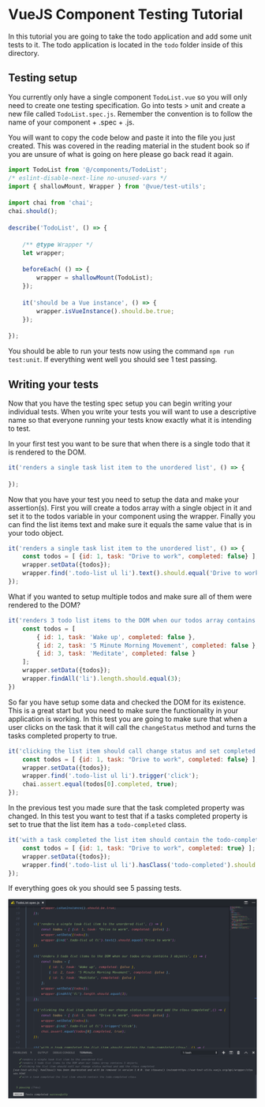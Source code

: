# VueJS Component Testing Tutorial

In this tutorial you are going to take the todo application and add some unit tests to it. The todo application is located in the `todo` folder inside of this directory. 

## Testing setup

You currently only have a single component `TodoList.vue` so you will only need to create one testing specification. Go into tests > unit and create a new file called `TodoList.spec.js`. Remember the convention is to follow the name of your component + .spec + .js. 

You will want to copy the code below and paste it into the file you just created. This was covered in the reading material in the student book so if you are unsure of what is going on here please go back read it again. 

```javascript
import TodoList from '@/components/TodoList';
/* eslint-disable-next-line no-unused-vars */
import { shallowMount, Wrapper } from '@vue/test-utils';

import chai from 'chai';
chai.should();

describe('TodoList', () => {

    /** @type Wrapper */
    let wrapper;

    beforeEach( () => {
        wrapper = shallowMount(TodoList);
    });

    it('should be a Vue instance', () => {
        wrapper.isVueInstance().should.be.true;
    });

});
```

You should be able to run your tests now using the command `npm run test:unit`. If everything went well you should see 1 test passing. 

## Writing your tests

Now that you have the testing spec setup you can begin writing your individual tests. When you write your tests you will want to use a descriptive name so that everyone running your tests know exactly what it is intending to test.

In your first test you want to be sure that when there is a single todo that it is rendered to the DOM. 

```javascript
it('renders a single task list item to the unordered list', () => {

});
```

Now that you have your test you need to setup the data and make your assertion(s). First you will create a todos array with a single object in it and set it to the todos variable in your component using the wrapper. Finally you can find the list items text and make sure it equals the same value that is in your todo object. 

```javascript
it('renders a single task list item to the unordered list', () => {
    const todos = [ {id: 1, task: "Drive to work", completed: false} ];
    wrapper.setData({todos});
    wrapper.find('.todo-list ul li').text().should.equal('Drive to work');
});
```

What if you wanted to setup multiple todos and make sure all of them were rendered to the DOM? 

```javascript
it('renders 3 todo list items to the DOM when our todos array contains 3 objects', () => {
    const todos = [
        { id: 1, task: 'Wake up', completed: false },
        { id: 2, task: '5 Minute Morning Movement', completed: false },
        { id: 3, task: 'Meditate', completed: false }
    ];
    wrapper.setData({todos});
    wrapper.findAll('li').length.should.equal(3);
})
```

So far you have setup some data and checked the DOM for its existence. This is a great start but you need to make sure the functionality in your application is working. In this test you are going to make sure that when a user clicks on the task that it will call the `changeStatus` method and turns the tasks completed property to true.

```javascript
it('clicking the list item should call change status and set completed to true',() => {
    const todos = [ {id: 1, task: "Drive to work", completed: false} ];
    wrapper.setData({todos});
    wrapper.find('.todo-list ul li').trigger('click');
    chai.assert.equal(todos[0].completed, true);
});
```

In the previous test you made sure that the task completed property was changed. In this test you want to test that if a tasks completed property is set to true that the list item has a `todo-completed` class.

``` javascript
it('with a task completed the list item should contain the todo-completed class', () => {
    const todos = [ {id: 1, task: "Drive to work", completed: true} ];
    wrapper.setData({todos});
    wrapper.find('.todo-list ul li').hasClass('todo-completed').should.be.true;
});
```

If everything goes ok you should see 5 passing tests. 

![Vue Component Testing](img/all-tests-passed.png)

